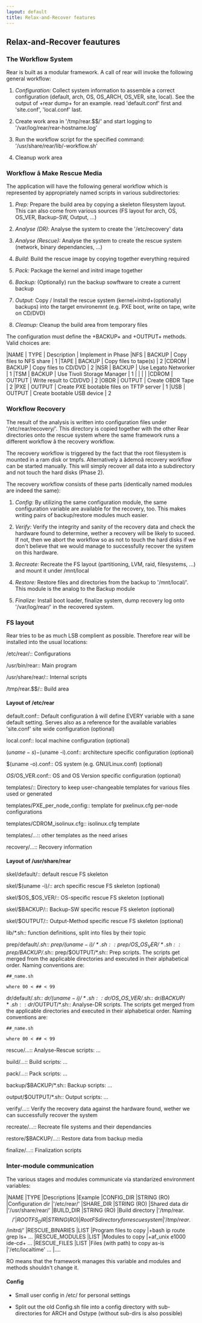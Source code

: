 ```yaml
---
layout: default
title: Relax-and-Recover features
---
```


## Relax-and-Recover feautures

### The Workflow System
Rear is built as a modular framework. A call of rear <command> will invoke
the following general workflow:

  1. *Configuration:* Collect system information to assemble a correct
     configuration (default, arch, OS, OS_ARCH, OS_VER, site, local).
     See the output of +rear dump+ for an example.
     read 'default.conf' first and 'site.conf', 'local.conf' last.

  2. Create work area in '/tmp/rear.$$/' and start logging to
     '/var/log/rear/rear-hostname.log'

  3. Run the workflow script for the specified command:
     '/usr/share/rear/lib/<command>-workflow.sh'

  4. Cleanup work area

### Workflow â Make Rescue Media
The application will have the following general workflow which is represented
by appropriately named scripts in various subdirectories:

  1. *Prep:* Prepare the build area by copying a skeleton filesystem layout.
     This can also come from various sources (FS layout for arch, OS, OS_VER,
     Backup-SW, Output, ...)

  2. *Analyse (DR)*: Analyse the system to create the '/etc/recovery' data

  3. *Analyse (Rescue):* Analyse the system to create the rescue system
     (network, binary dependancies, ...)

  4. *Build:* Build the rescue image by copying together everything required

  5. *Pack:* Package the kernel and initrd image together

  6. *Backup:* (Optionally) run the backup sowftware to create a current backup

  7. *Output:* Copy / Install the rescue system (kernel+initrd+(optionally)
     backups) into the target environemnt (e.g. PXE boot, write on tape,
     write on CD/DVD)

  8. *Cleanup:* Cleanup the build area from temporary files

The configuration must define the +BACKUP+ and +OUTPUT+ methods. Valid choices are:


|NAME   | TYPE    | Description                              | Implement in Phase
|NFS    | BACKUP  | Copy files to NFS share                  | 1
|TAPE   | BACKUP  | Copy files to tape(s)                    | 2
|CDROM  | BACKUP  | Copy files to CD/DVD                     | 2
|NSR    | BACKUP  | Use Legato Networker                     | 1
|TSM    | BACKUP  | Use Tivoli Storage Manager               | 1
|       |         |                                          |
|CDROM  | OUTPUT  | Write result to CD/DVD                   | 2
|OBDR   | OUTPUT  | Create OBDR Tape                         | 2
|PXE    | OUTPUT  | Create PXE bootable files on TFTP server | 1
|USB    | OUTPUT  | Create bootable USB device               | 2


### Workflow Recovery
The result of the analysis is written into configuration files under
'/etc/rear/recovery/'. This directory is copied together with the other
Rear directories onto the rescue system where the same framework runs
a different workflow â the recovery workflow.

The recovery workflow is triggered by the fact that the root filesystem is
mounted in a ram disk or tmpfs. Alternatively a âdemoâ recovery workflow
can be started manually. This will simply recover all data into a
subdirectory and not touch the hard disks (Phase 2).

The recovery workflow consists of these parts (identically named modules
are indeed the same):

  1. *Config:* By utilizing the same configuration module, the same
     configuration variable are available for the recovery, too.
     This makes writing pairs of backup/restore modules much easier.

  2. *Verify:* Verify the integrity and sanity of the recovery data and
     check the hardware found to determine, wether a recovery will be
     likely to suceed. If not, then we abort the workflow so as not to
     touch the hard disks if we don't believe that we would manage to
     successfully recover the system on this hardware.

  3. *Recreate:* Recreate the FS layout (partitioning, LVM, raid,
     filesystems, ...) and mount it under /mnt/local

  4. *Restore:* Restore files and directories from the backup to '/mnt/local/'.
     This module is the analog to the Backup module

  5. *Finalize:* Install boot loader, finalize system, dump recovery log
     onto '/var/log/rear/' in the recovered system.

### FS layout
Rear tries to be as much LSB complient as possible. Therefore rear will be
installed into the usual locations:

/etc/rear/::
    Configurations

/usr/bin/rear::
    Main program

/usr/share/rear/::
    Internal scripts

/tmp/rear.$$/::
    Build area

#### Layout of /etc/rear
default.conf::
    Default configuration â will define EVERY variable with a sane default
    setting. Serves also as a reference for the available variables 'site.conf'
    site wide configuration (optional)

local.conf::
    local machine configuration (optional)

$(uname -s)-$(uname -i).conf::
    architecture specific configuration (optional)

$(uname -o).conf::
    OS system (e.g. GNU/Linux.conf) (optional)

$OS/$OS_VER.conf::
    OS and OS Version specific configuration (optional)

templates/::
    Directory to keep user-changeable templates for various files used
    or generated

templates/PXE_per_node_config::
    template for pxelinux.cfg per-node configurations

templates/CDROM_isolinux.cfg::
    isolinux.cfg template

templates/...::
    other templates as the need arises

recovery/...::
    Recovery information

#### Layout of /usr/share/rear
skel/default/::
    default rescue FS skeleton

skel/$(uname -i)/::
    arch specific rescue FS skeleton (optional)

skel/$OS_$OS_VER/::
    OS-specific rescue FS skeleton (optional)

skel/$BACKUP/::
    Backup-SW specific rescue FS skeleton (optional)

skel/$OUTPUT/::
    Output-Method specific rescue FS skeleton (optional)

lib/*.sh::
    function definitions, split into files by their topic

prep/default/*.sh::
prep/$(uname -i)/*.sh::
prep/$OS_$OS_VER/*.sh::
prep/$BACKUP/*.sh::
prep/$OUTPUT/*.sh::
    Prep scripts. The scripts get merged from the applicable directories
    and executed in their alphabetical order. Naming conventions are:
    
    ##_name.sh
    
    where 00 < ## < 99

dr/default/*.sh::
dr/$(uname -i)/*.sh::
dr/$OS_OS_VER/*.sh::
dr/$BACKUP/*.sh::
dr/$OUTPUT/*.sh::
    Analyse-DR scripts. The scripts get merged from the applicable directories
    and executed in their alphabetical order. Naming conventions are:
    
    ##_name.sh
    
    where 00 < ## < 99

rescue/...::
    Analyse-Rescue scripts: ...

build/...::
    Build scripts: ...

pack/...::
    Pack scripts: ...

backup/$BACKUP/*.sh::
    Backup scripts: ...

output/$OUTPUT/*.sh::
    Output scripts: ...

verify/...::
    Verify the recovery data against the hardware found, wether we can
    successfully recover the system

recreate/...::
    Recreate file systems and their dependancies

restore/$BACKUP/...::
    Restore data from backup media

finalize/...::
    Finalization scripts

### Inter-module communication
The various stages and modules communicate via standarized environment variables:

|NAME             |TYPE         |Descriptions                         |Example
|CONFIG_DIR       |STRING (RO)  |Configuration dir                    |'/etc/rear/'
|SHARE_DIR        |STRING (RO)  |Shared data dir                      |'/usr/share/rear/'
|BUILD_DIR        |STRING (RO)  |Build directory                      |'/tmp/rear.$$/'
|ROOTFS_DIR       |STRING (RO)  |Root FS directory for rescue system  |'/tmp/rear.$$/initrd/'
|RESCUE_BINARIES  |LIST         |Program files to copy                |+bash ip route grep ls+ ...
|RESCUE_MODULES   |LIST         |Modules to copy                      |+af_unix e1000 ide-cd+ ...
|RESCUE_FILES     |LIST         |Files (with path) to copy as-is      |'/etc/localtime' ...
|....

RO means that the framework manages this variable and modules and methods shouldn't change it.

#### Config

  - Small user config in /etc/ for personal settings

  - Split out the old Config.sh file into a config directory with sub-directories for ARCH
    and Ostype (without sub-dirs is also possible)

